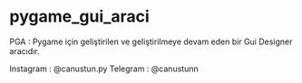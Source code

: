 # pygame_gui_araci
PGA : Pygame için geliştirilen ve geliştirilmeye devam eden bir Gui Designer aracıdır.

Instagram : @canustun.py
Telegram : @canustunn
